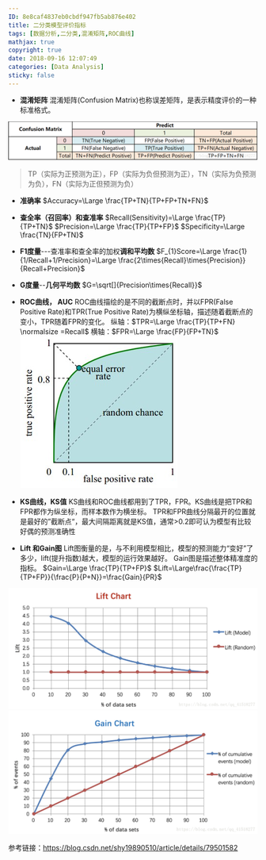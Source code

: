 ```yaml
---
ID: 8e8caf4837eb0cbdf947fb5ab876e402
title: 二分类模型评价指标
tags: [数据分析,二分类,混淆矩阵,ROC曲线]
mathjax: true
copyright: true
date: 2018-09-16 12:07:49
categories: [Data Analysis]
sticky: false
---
```

- **混淆矩阵**
混淆矩阵(Confusion Matrix)也称误差矩阵，是表示精度评价的一种标准格式。

![cm](/images/ConfusionMatrix.png)
> TP（实际为正预测为正），FP（实际为负但预测为正），TN（实际为负预测为负），FN（实际为正但预测为负）

<!-- more -->

- **准确率**
$Accuracy=\Large \frac{TP+TN}{TP+FP+TN+FN}$

- **查全率（召回率）和查准率**
$Recall(Sensitivity)=\Large \frac{TP}{TP+TN}$
$Precision=\Large \frac{TP}{TP+FP}$
$Specificity=\Large \frac{TN}{FP+TN}$

- **F1度量**---查准率和查全率的加权**调和平均数**
$F_{1}Score=\Large \frac{1}{1/Recall+1/Precision}=\Large \frac{2\times{Recall}\times{Precision}}{Recall+Precision}$

- **G度量**--**几何平均数**
$G=\sqrt[]{Precision\times{Recall}}$

- **ROC曲线， AUC** 
ROC曲线描绘的是不同的截断点时，并以FPR(False Positive Rate)和TPR(True Positive Rate)为横纵坐标轴，描述随着截断点的变小，TPR随着FPR的变化。
纵轴：$TPR=\Large \frac{TP}{TP+FN} \normalsize =Recall$
横轴：$FPR=\Large \frac{FP}{FP+TN}$
![roc](/images/roc.png)

- **KS曲线，KS值**
KS曲线和ROC曲线都用到了TPR，FPR。KS曲线是把TPR和FPR都作为纵坐标，而样本数作为横坐标。
TPR和FPR曲线分隔最开的位置就是最好的”截断点“，最大间隔距离就是KS值，通常>0.2即可认为模型有比较好偶的预测准确性

- **Lift 和Gain图**
Lift图衡量的是，与不利用模型相比，模型的预测能力“变好”了多少，lift(提升指数)越大，模型的运行效果越好。
Gain图是描述整体精准度的指标。
$Gain=\Large \frac{TP}{TP+FP}$
$Lift=\Large\frac{\frac{TP}{TP+FP}}{\frac{P}{P+N}}=\frac{Gain}{PR}$

![lift](/images/lift.png)
![gain](/images/gain.png)

参考链接：https://blog.csdn.net/shy19890510/article/details/79501582

